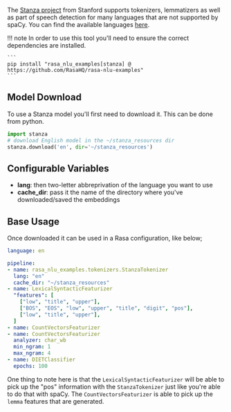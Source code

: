 The [Stanza project](https://stanfordnlp.github.io/stanza/) from Stanford supports tokenizers, lemmatizers as
well as part of speech detection for many languages that are not supported by spaCy. You can find the available
languages [here](https://stanfordnlp.github.io/stanza/available_models.html).

!!! note
    In order to use this tool you'll need to ensure the correct dependencies are installed.

    ```
    pip install "rasa_nlu_examples[stanza] @ https://github.com/RasaHQ/rasa-nlu-examples"
    ```

## Model Download

To use a Stanza model you'll first need to download it. This can be done from python.

```python
import stanza
# download English model in the ~/stanza_resources dir
stanza.download('en', dir='~/stanza_resources')
```

## Configurable Variables

- **lang**: then two-letter abbreprivation of the language you want to use
- **cache_dir**: pass it the name of the directory where you've downloaded/saved the embeddings

## Base Usage

Once downloaded it can be used in a Rasa configuration, like below;

```yaml
language: en

pipeline:
- name: rasa_nlu_examples.tokenizers.StanzaTokenizer
  lang: "en"
  cache_dir: "~/stanza_resources"
- name: LexicalSyntacticFeaturizer
  "features": [
    ["low", "title", "upper"],
    ["BOS", "EOS", "low", "upper", "title", "digit", "pos"],
    ["low", "title", "upper"],
  ]
- name: CountVectorsFeaturizer
- name: CountVectorsFeaturizer
  analyzer: char_wb
  min_ngram: 1
  max_ngram: 4
- name: DIETClassifier
  epochs: 100
```

One thing to note here is that the `LexicalSyntacticFeaturizer` will be able to pick up
the "pos" information with the `StanzaTokenizer` just like you're able to do that with spaCy.
The `CountVectorsFeaturizer` is able to pick up the `lemma` features that are generated.

